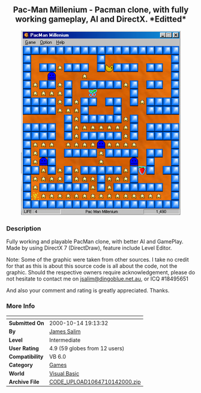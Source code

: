 ﻿<div align="center">

## Pac\-Man Millenium \- Pacman clone, with fully working gameplay, AI and DirectX\. \*Editted\*

<img src="PIC20001013736481273.jpg">
</div>

### Description

Fully working and playable PacMan clone, with better AI and GamePlay. Made by using DirectX 7 (DirectDraw), feature include Level Editor.

Note: Some of the graphic were taken from other sources. I take no credit for that as this is about this source code is all about the code, not the graphic. Should the respective owners require acknowledgement, please do not hesitate to contact me on jsalim@dingoblue.net.au, or ICQ #18495651

And also your comment and rating is greatly appreciated. Thanks.
 
### More Info
 


<span>             |<span>
---                |---
**Submitted On**   |2000-10-14 19:13:32
**By**             |[James Salim](https://github.com/Planet-Source-Code/PSCIndex/blob/master/ByAuthor/james-salim.md)
**Level**          |Intermediate
**User Rating**    |4.9 (59 globes from 12 users)
**Compatibility**  |VB 6\.0
**Category**       |[Games](https://github.com/Planet-Source-Code/PSCIndex/blob/master/ByCategory/games__1-38.md)
**World**          |[Visual Basic](https://github.com/Planet-Source-Code/PSCIndex/blob/master/ByWorld/visual-basic.md)
**Archive File**   |[CODE\_UPLOAD1064710142000\.zip](https://github.com/Planet-Source-Code/james-salim-pac-man-millenium-pacman-clone-with-fully-working-gameplay-ai-and-directx-edit__1-12033/archive/master.zip)








